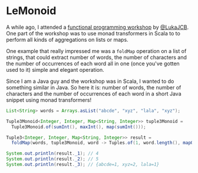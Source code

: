 # LeMonoid

A while ago, I attended a [functional programming workshop](https://github.com/LukaJCB/typelevel-workshop) by 
[@LukaJCB](https://github.com/LukaJCB). One part of the workshop was to use monad transformers in Scala to to perform
all kinds of aggregations on lists or maps.

One example that really impressed me was a `foldMap` operation on a list of strings, that could extract number of words, 
the number of characters and the number of occurrences of each word all in one (once you've gotten used to it) simple and
elegant operation.

Since I am a Java guy and the workshop was in Scala, I wanted to do something similar in Java. So here it is: number of 
words, the number of characters and the number of occurrences of each word in a short Java snippet using monad 
transformers!

```Java
List<String> words = Arrays.asList("abcde", "xyz", "lala", "xyz");

Tuple3Monoid<Integer, Integer, Map<String, Integer>> tuple3Monoid = 
  Tuple3Monoid.of(sumInt(), maxInt(), map(sumInt()));

Tuple3<Integer, Integer, Map<String, Integer>> result =
  foldMap(words, tuple3Monoid, word -> Tuples.of(1, word.length(), mapOf(word)));

System.out.println(result._1); // 4
System.out.println(result._2); // 5
System.out.println(result._3); // {abcde=1, xyz=2, lala=1}
```